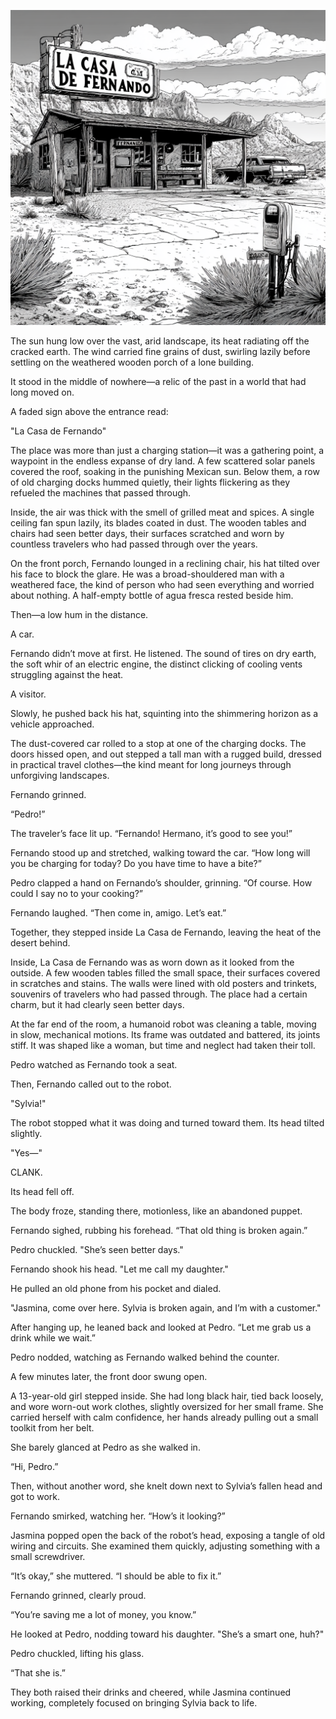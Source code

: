 ![LA CASA DE FERNANDO](/assets/images/casa_de_fernando.png)

The sun hung low over the vast, arid landscape, its heat radiating off the cracked earth. The wind carried fine grains of dust, swirling lazily before settling on the weathered wooden porch of a lone building.  

It stood in the middle of nowhere—a relic of the past in a world that had long moved on.  

A faded sign above the entrance read:  

"La Casa de Fernando"

The place was more than just a charging station—it was a gathering point, a waypoint in the endless expanse of dry land. A few scattered solar panels covered the roof, soaking in the punishing Mexican sun. Below them, a row of old charging docks hummed quietly, their lights flickering as they refueled the machines that passed through.  

Inside, the air was thick with the smell of grilled meat and spices. A single ceiling fan spun lazily, its blades coated in dust. The wooden tables and chairs had seen better days, their surfaces scratched and worn by countless travelers who had passed through over the years.  

On the front porch, Fernando lounged in a reclining chair, his hat tilted over his face to block the glare. He was a broad-shouldered man with a weathered face, the kind of person who had seen everything and worried about nothing. A half-empty bottle of agua fresca rested beside him.  

Then—a low hum in the distance.  

A car.  

Fernando didn’t move at first. He listened. The sound of tires on dry earth, the soft whir of an electric engine, the distinct clicking of cooling vents struggling against the heat.  

A visitor.  

Slowly, he pushed back his hat, squinting into the shimmering horizon as a vehicle approached.  

The dust-covered car rolled to a stop at one of the charging docks. The doors hissed open, and out stepped a tall man with a rugged build, dressed in practical travel clothes—the kind meant for long journeys through unforgiving landscapes.  

Fernando grinned.  

“Pedro!”  

The traveler’s face lit up. “Fernando! Hermano, it’s good to see you!”  

Fernando stood up and stretched, walking toward the car. “How long will you be charging for today? Do you have time to have a bite?”  

Pedro clapped a hand on Fernando’s shoulder, grinning. “Of course. How could I say no to your cooking?”  

Fernando laughed. “Then come in, amigo. Let’s eat.”  

Together, they stepped inside La Casa de Fernando, leaving the heat of the desert behind.  

Inside, La Casa de Fernando was as worn down as it looked from the outside. A few wooden tables filled the small space, their surfaces covered in scratches and stains. The walls were lined with old posters and trinkets, souvenirs of travelers who had passed through. The place had a certain charm, but it had clearly seen better days.  

At the far end of the room, a humanoid robot was cleaning a table, moving in slow, mechanical motions. Its frame was outdated and battered, its joints stiff. It was shaped like a woman, but time and neglect had taken their toll.  

Pedro watched as Fernando took a seat.  

Then, Fernando called out to the robot.  

"Sylvia!"  

The robot stopped what it was doing and turned toward them. Its head tilted slightly.  

"Yes—"  

CLANK.  

Its head fell off.  

The body froze, standing there, motionless, like an abandoned puppet.  

Fernando sighed, rubbing his forehead. “That old thing is broken again.”  

Pedro chuckled. "She’s seen better days."  

Fernando shook his head. "Let me call my daughter."  

He pulled an old phone from his pocket and dialed.  

"Jasmina, come over here. Sylvia is broken again, and I’m with a customer."  

After hanging up, he leaned back and looked at Pedro. “Let me grab us a drink while we wait.”  

Pedro nodded, watching as Fernando walked behind the counter.  

A few minutes later, the front door swung open.  

A 13-year-old girl stepped inside. She had long black hair, tied back loosely, and wore worn-out work clothes, slightly oversized for her small frame. She carried herself with calm confidence, her hands already pulling out a small toolkit from her belt.  

She barely glanced at Pedro as she walked in.  

“Hi, Pedro.”  

Then, without another word, she knelt down next to Sylvia’s fallen head and got to work.  

Fernando smirked, watching her. “How’s it looking?”  

Jasmina popped open the back of the robot’s head, exposing a tangle of old wiring and circuits. She examined them quickly, adjusting something with a small screwdriver.  

“It’s okay,” she muttered. “I should be able to fix it.”  

Fernando grinned, clearly proud.  

“You’re saving me a lot of money, you know.”  

He looked at Pedro, nodding toward his daughter. "She’s a smart one, huh?"  

Pedro chuckled, lifting his glass.  

“That she is.”  

They both raised their drinks and cheered, while Jasmina continued working, completely focused on bringing Sylvia back to life.
